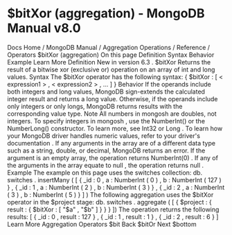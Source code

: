 # $bitXor (aggregation) - MongoDB Manual v8.0


Docs Home / MongoDB Manual / Aggregation Operations / Reference / Operators $bitXor (aggregation) On this page Definition Syntax Behavior Example Learn More Definition New in version 6.3 . $bitXor Returns the result of a bitwise xor (exclusive or) operation on an
array of int and long values. Syntax The $bitXor operator has the following syntax: { $bitXor : [ < expression1 > , < expression2 > , ... ] } Behavior If the operands include both integers and long values, MongoDB sign-extends the
calculated integer result and returns a long value. Otherwise, if the operands
include only integers or only longs, MongoDB returns results with the
corresponding value type. Note All numbers in mongosh are doubles, not integers. To
specify integers in mongosh , use the NumberInt() or the NumberLong() constructor. To learn more, see Int32 or Long . To learn how your MongoDB driver handles numeric values, refer to your driver's documentation . If any arguments in the array are of a different data type such as a string,
double, or decimal, MongoDB returns an error. If the argument is an empty array, the operation returns NumberInt(0) . If any of the arguments in the array equate to null , the operation returns null . Example The example on this page uses the switches collection: db. switches . insertMany ( [ { _id : 0 , a : NumberInt ( 0 ) , b : NumberInt ( 127 ) } , { _id : 1 , a : NumberInt ( 2 ) , b : NumberInt ( 3 ) } , { _id : 2 , a : NumberInt ( 3 ) , b : NumberInt ( 5 ) } ] ) The following aggregation uses the $bitXor operator in the $project stage: db. switches . aggregate ( [ { $project : { result : { $bitXor : [ "$a" , "$b" ] } } } ]) The operation returns the following results: [ { _id : 0 , result : 127 } , { _id : 1 , result : 1 } , { _id : 2 , result : 6 } ] Learn More Aggregation Operators $bit Back $bitOr Next $bottom
